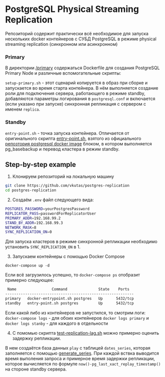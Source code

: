 # PostgreSQL Physical Streaming Replication
Репозиторий содержит практически всё необходимое для запуска нескольких docker контейнеров c СУБД PostgreSQL в режиме physical streaming replication (синхронном или асинхронном) 

### Primary

В директории [/primary](/primary) содержаться Dockerfile для создания PostgreSQL Primary Node и различные вспомогательные скрипты:

`setup-primary.sh` - этот сценарий копируется в образ при сборке и запускается во время старта контейнера. В нём выполняется создание роли для подключения сервера, работающего в режиме standby, добавляются параметры логирования в `postgresql.conf` и включается (если указано при запуске) синхронная репликация с сервером с именем `replica`. 

### Standby

`entry-point.sh` - точка запуска контейнера. Отличается от оригинального скрипта [entry-point.sh](https://github.com/docker-library/postgres/blob/a7aa19b8501df4c459dad78fd18e2b36fded9643/12/alpine/Dockerfile), взятого из официального [репозтория postgresql docker image](https://github.com/docker-library/docs/tree/master/postgres) блоком, в котором выполняется pg_basebackup и перевод кластера в режим standby.

## Step-by-step example

1. Клонируем репозиторий на локальную машину  
```sh
git clone https://github.com/vkutas/postgres-replication
cd postgres-replication
```

2. Создаём `.env` файл следующего вида:

```sh
POSTGRES_PASSWORD=yourPostgresPassword
REPLICATOR_PASS=passwordForReplicatorUser
PRIMARY_ADDR=192.168.99.2
STAND_BY_ADDR=192.168.99.3
NETWORK_MASK=8
SYNC_REPLICATION_ON=0
```
Для запуска кластеров в режиме синхронной репликации необходимо установить `SYNC_REPLICATION_ON` в 1. 

3. Запускаем контейнеры с помощью Docker Compose  

`docker-compose up -d`

Если всё загрузилось успешно, то `docker-compose ps` отобразит примерно следующее:

```sh
 Name                Command              State    Ports  
----------------------------------------------------------
primary   docker-entrypoint.sh postgres   Up      5432/tcp
standby   entry-point.sh postgres         Up      5432/tcp
```

Если какой либо из контейнеров не запустился, то смотрим логи:  
`docker-compose logs` - для обоих контейнеров
`docker logs primary` и `docker logs stanby` - для каждого в отдельности

4. C помомью скрипта [test-replication-lag.sh](/test-replication-lag.sh) можно примерно оценить задержку репликации.

В нем создаётся база данных `play` с таблицей `dates_series`, которая заполняется с помощью [generate_series](https://www.postgresql.org/docs/12/functions-srf.html). При каждой вствка выводится время выполения запроса и примерное время задержки репликации, которое вычисляется по формуле `now()-pg_last_xact_replay_timestamp()` на стороне standby сервера.



